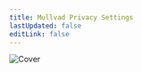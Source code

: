 ```yaml
---
title: Mullvad Privacy Settings
lastUpdated: false
editLink: false
---
```


![Cover](/assets/covers/mullvad.png)

<script setup>
    import Card from '../../../../.vitepress/theme/components/card.vue'
    import Grid from '../../../../.vitepress/theme/components/card-grid.vue'
</script>

<br>
<Grid>
    <Card title="Desktop Settings" href="/privacy-settings/software/browsers/mullvad/desktop"/>
</Grid>